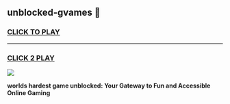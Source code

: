 
## unblocked-gvames 👋
<h3>
<a href="https://premium.freeplayer.one?title=unblocked-gvames&ref=14F">CLICK TO PLAY</a></h3>
<hr>

<h3>
<a href="https://premium.freeplayer.one?title=unblocked-gvames&ref=14F">CLICK 2 PLAY</a>
  
</h3>

<a href="https://premium.freeplayer.one?title=unblocked-gvames&ref=12F/"><img src="https://clearcache.store/games.png"></a>


**worlds hardest game unblocked: Your Gateway to Fun and Accessible Online Gaming**
